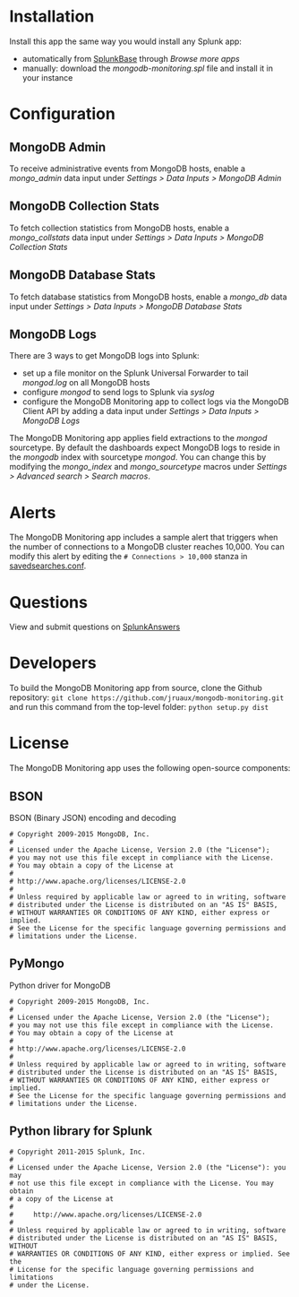 # Installation

Install this app the same way you would install any Splunk app:
- automatically from [SplunkBase](https://splunkbase.splunk.com/app/2957) through *Browse more apps*
- manually: download the *mongodb-monitoring.spl* file and install it in your instance

# Configuration

## MongoDB Admin

To receive administrative events from MongoDB hosts, enable a *mongo_admin* data input under *Settings > Data Inputs > MongoDB Admin*

## MongoDB Collection Stats

To fetch collection statistics from MongoDB hosts, enable a *mongo_collstats* data input under *Settings > Data Inputs > MongoDB Collection Stats*

## MongoDB Database Stats

To fetch database statistics from MongoDB hosts, enable a *mongo_db* data input under *Settings > Data Inputs > MongoDB Database Stats*

## MongoDB Logs

There are 3 ways to get MongoDB logs into Splunk:
- set up a file monitor on the Splunk Universal Forwarder to tail *mongod.log* on all MongoDB hosts
- configure *mongod* to send logs to Splunk via *syslog*
- configure the MongoDB Monitoring app to collect logs via the MongoDB Client API by adding a data input under *Settings > Data Inputs > MongoDB Logs*

The MongoDB Monitoring app applies field extractions to the *mongod* sourcetype. By default the dashboards expect MongoDB logs to reside in the *mongodb* index with sourcetype *mongod*. You can change this by modifying the *mongo_index* and *mongo_sourcetype* macros under *Settings > Advanced search > Search macros*.

# Alerts

The MongoDB Monitoring app includes a sample alert that triggers when the number of connections to a MongoDB cluster reaches 10,000. You can modify this alert by editing the `# Connections > 10,000` stanza in [savedsearches.conf](https://raw.githubusercontent.com/jruaux/mongodb-monitoring/master/default/savedsearches.conf).


# Questions
View and submit questions on [SplunkAnswers](http://answers.splunk.com/answers/app/2957)

# Developers

To build the MongoDB Monitoring app from source, clone the Github repository:
```git clone https://github.com/jruaux/mongodb-monitoring.git```
 and run this command from the top-level folder:
```python setup.py dist```

# License

The MongoDB Monitoring app uses the following open-source components:

## BSON

BSON (Binary JSON) encoding and decoding

```
# Copyright 2009-2015 MongoDB, Inc.
#
# Licensed under the Apache License, Version 2.0 (the "License");
# you may not use this file except in compliance with the License.
# You may obtain a copy of the License at
#
# http://www.apache.org/licenses/LICENSE-2.0
#
# Unless required by applicable law or agreed to in writing, software
# distributed under the License is distributed on an "AS IS" BASIS,
# WITHOUT WARRANTIES OR CONDITIONS OF ANY KIND, either express or implied.
# See the License for the specific language governing permissions and
# limitations under the License.
```

## PyMongo

Python driver for MongoDB

```
# Copyright 2009-2015 MongoDB, Inc.
#
# Licensed under the Apache License, Version 2.0 (the "License");
# you may not use this file except in compliance with the License.
# You may obtain a copy of the License at
#
# http://www.apache.org/licenses/LICENSE-2.0
#
# Unless required by applicable law or agreed to in writing, software
# distributed under the License is distributed on an "AS IS" BASIS,
# WITHOUT WARRANTIES OR CONDITIONS OF ANY KIND, either express or implied.
# See the License for the specific language governing permissions and
# limitations under the License.
```

## Python library for Splunk

```
# Copyright 2011-2015 Splunk, Inc.
#
# Licensed under the Apache License, Version 2.0 (the "License"): you may
# not use this file except in compliance with the License. You may obtain
# a copy of the License at
#
#     http://www.apache.org/licenses/LICENSE-2.0
#
# Unless required by applicable law or agreed to in writing, software
# distributed under the License is distributed on an "AS IS" BASIS, WITHOUT
# WARRANTIES OR CONDITIONS OF ANY KIND, either express or implied. See the
# License for the specific language governing permissions and limitations
# under the License.
```